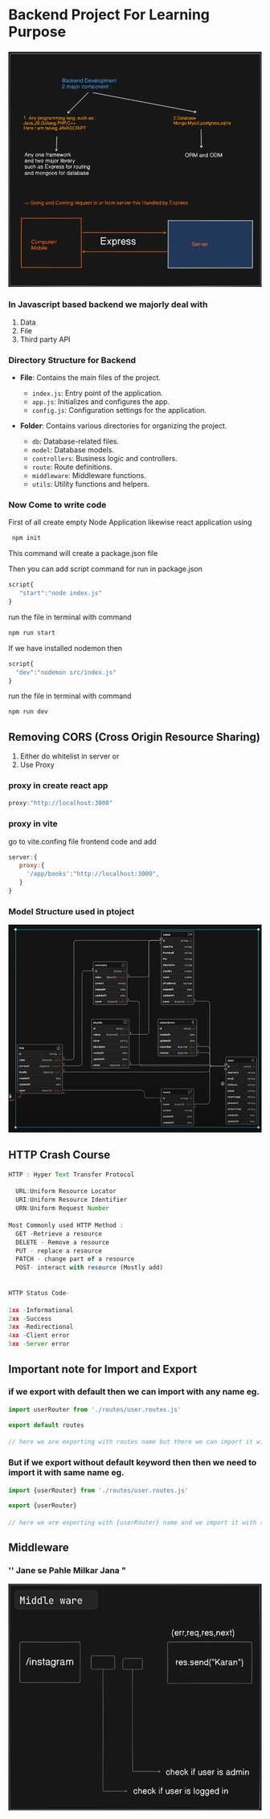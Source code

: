 # Backend Project For Learning Purpose

### 
![alt](./public/readme%20Image/basic.png)

### In Javascript based backend we majorly deal with
1. Data
2. File
3. Third party API


### Directory Structure for Backend
- **File**: Contains the main files of the project.
  - `index.js`: Entry point of the application.
  - `app.js`: Initializes and configures the app.
  - `config.js`: Configuration settings for the application.

- **Folder**: Contains various directories for organizing the project.
  - `db`: Database-related files.
  - `model`: Database models.
  - `controllers`: Business logic and controllers.
  - `route`: Route definitions.
  - `middleware`: Middleware functions.
  - `utils`: Utility functions and helpers.

### Now Come to write code 
First of all create empty Node Application likewise react application using 

```javascript
 npm init
```
This command will create a package.json file

Then you can add script command for run in package.json

```javascript 
script{
   "start":"node index.js"
}
```

run the file in terminal with command
```javascript
npm run start
```

If we have installed nodemon then 
```javascript
script{
  "dev":"nodemon src/index.js"
}
```
run the file in terminal with command
```javascript
npm run dev 
```

##  Removing CORS (Cross Origin Resource Sharing)

1. Either do whitelist in server or
2. Use Proxy

### proxy in create react app
```javascript 
proxy:"http://localhost:3000"
```

### proxy in vite
go to vite.confing file frontend code and add

```javascript 
server:{
   proxy:{
     '/app/books':"http://localhost:3000",
   }
}
```

### Model Structure used in ptoject
![Model Structure](./public/readme%20Image/model%20structure.jpg)


## HTTP Crash Course 

``` javascript
HTTP : Hyper Text Transfer Protocol

  URL:Uniform Resource Locator
  URI:Uniform Resource Identifier
  URN:Uniform Request Number
  
Most Commonly used HTTP Method :
  GET -Retrieve a resource
  DELETE - Remove a resource
  PUT - replace a resource
  PATCH - change part of a resource
  POST- interact with resource (Mostly add)
 
 
HTTP Status Code-

1xx -Informational
2xx -Success
3xx -Redirectional
4xx -Client error
5xx -Server error

```

## Important note for Import and Export

### if we export with default then we can import with any name eg.

``` javascript
import userRouter from './routes/user.routes.js'
```
``` javascript
export default routes

// here we are exporting with routes name but there we can import it with any name because of default 
```

### But if we export without default keyword then then we need to import it with same name eg.

``` javascript
import {userRouter} from './routes/user.routes.js'
```
``` javascript
export {userRouter}

// here we are exporting with {userRouter} name and we import it with same name. 
```

## Middleware 
###  '' Jane se Pahle Milkar Jana "
![alt](./public/readme%20Image/middleware.png)


